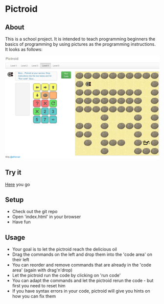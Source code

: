 # Pictroid

## About
This is a school project. It is intended to teach programming beginners the basics of programming by using pictures as
the programming instructions. It looks as follows:

![Screenshot](/img/screenshot.png "Screenshot")

## Try it
[Here](http://alainhorner.ch/experiments/pictroid) you go

## Setup
- Check out the git repo
- Open 'index.html' in your browser
- Have fun

## Usage
- Your goal is to let the pictroid reach the delicious oil
- Drag the commands on the left and drop them into the 'code area' on their left
- You can reorder and remove commands that are already in the 'code area' (again with drag'n'drop)
- Let the pictroid run the code by clicking on 'run code'
- You can adapt the commands and let the pictroid rerun the code - but first you need to reset him
- If you have syntax errors in your code, pictroid will give you hints on how you can fix them